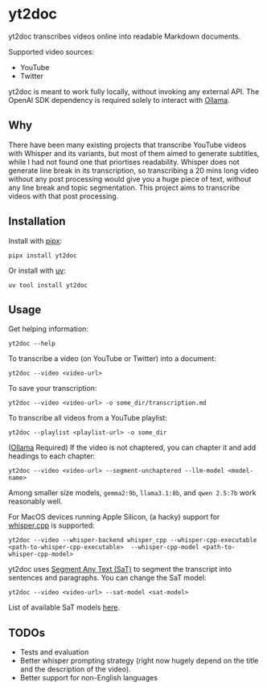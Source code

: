# yt2doc

yt2doc transcribes videos online into readable Markdown documents.

Supported video sources:
* YouTube
* Twitter

yt2doc is meant to work fully locally, without invoking any external API. The OpenAI SDK dependency is required solely to interact with [Ollama](https://github.com/ollama/ollama).

## Why

There have been many existing projects that transcribe YouTube videos with Whisper and its variants, but most of them aimed to generate subtitles, while I had not found one that priortises readability. Whisper does not generate line break in its transcription, so transcribing a 20 mins long video without any post processing would give you a huge piece of text, without any line break and topic segmentation. This project aims to transcribe videos with that post processing. 

## Installation

Install with [pipx](https://github.com/pypa/pipx):

```
pipx install yt2doc
```

Or install with [uv](https://github.com/astral-sh/uv):
```
uv tool install yt2doc
```

## Usage

Get helping information:

```
yt2doc --help
```

To transcribe a video (on YouTube or Twitter) into a document:

```
yt2doc --video <video-url>
```

To save your transcription:

```
yt2doc --video <video-url> -o some_dir/transcription.md
```

To transcribe all videos from a YouTube playlist:

```
yt2doc --playlist <playlist-url> -o some_dir
```

([Ollama](https://github.com/ollama/ollama) Required) If the video is not chaptered, you can chapter it and add headings to each chapter:

```
yt2doc --video <video-url> --segment-unchaptered --llm-model <model-name>
```

Among smaller size models, `gemma2:9b`, `llama3.1:8b`, and `qwen 2.5:7b` work reasonably well.

For MacOS devices running Apple Silicon, (a hacky) support for [whisper.cpp](https://github.com/ggerganov/whisper.cpp) is supported:

```
yt2doc --video --whisper-backend whisper_cpp --whisper-cpp-executable <path-to-whisper-cpp-executable>  --whisper-cpp-model <path-to-whisper-cpp-model>
```

yt2doc uses [Segment Any Text (SaT)](https://github.com/segment-any-text/wtpsplit) to segment the transcript into sentences and paragraphs. You can change the SaT model:
```
yt2doc --video <video-url> --sat-model <sat-model>
```

List of available SaT models [here](https://github.com/segment-any-text/wtpsplit?tab=readme-ov-file#available-models).

## TODOs
* Tests and evaluation
* Better whisper prompting strategy (right now hugely depend on the title and the description of the video).
* Better support for non-English languages
